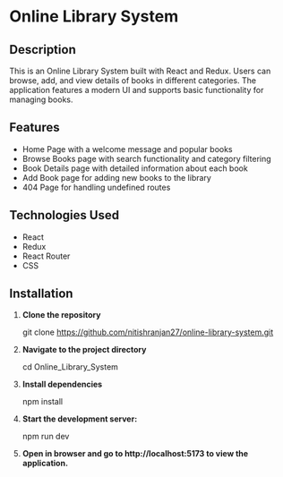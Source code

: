 # Online Library System

## Description

This is an Online Library System built with React and Redux. Users can browse, add, and view details of books in different categories. The application features a modern UI and supports basic functionality for managing books.

## Features

- Home Page with a welcome message and popular books
- Browse Books page with search functionality and category filtering
- Book Details page with detailed information about each book
- Add Book page for adding new books to the library
- 404 Page for handling undefined routes

## Technologies Used

- React
- Redux
- React Router
- CSS

## Installation

1. **Clone the repository**

   git clone https://github.com/nitishranjan27/online-library-system.git

2. **Navigate to the project directory**

    cd Online_Library_System

3. **Install dependencies**

    npm install

4. **Start the development server:**

    npm run dev

5. **Open in browser and go to http://localhost:5173 to view the application.**